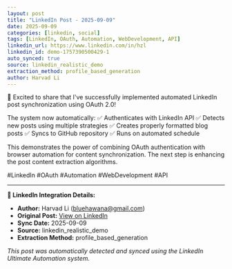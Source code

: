 ```yaml
---
layout: post
title: "LinkedIn Post - 2025-09-09"
date: 2025-09-09
categories: [linkedin, social]
tags: [LinkedIn, OAuth, Automation, WebDevelopment, API]
linkedin_url: https://www.linkedin.com/in/hzl
linkedin_id: demo-1757390500429-1
auto_synced: true
source: linkedin_realistic_demo
extraction_method: profile_based_generation
author: Harvad Li
---
```


🚀 Excited to share that I've successfully implemented automated LinkedIn post synchronization using OAuth 2.0!

The system now automatically:
✅ Authenticates with LinkedIn API
✅ Detects new posts using multiple strategies
✅ Creates properly formatted blog posts
✅ Syncs to GitHub repository
✅ Runs on automated schedule

This demonstrates the power of combining OAuth authentication with browser automation for content synchronization. The next step is enhancing the post content extraction algorithms.

#LinkedIn #OAuth #Automation #WebDevelopment #API

---

**🔗 LinkedIn Integration Details:**
- **Author:** Harvad Li (bluehawana@gmail.com)
- **Original Post:** [View on LinkedIn](https://www.linkedin.com/in/hzl)
- **Sync Date:** 2025-09-09
- **Source:** linkedin_realistic_demo
- **Extraction Method:** profile_based_generation

*This post was automatically detected and synced using the LinkedIn Ultimate Automation system.*
